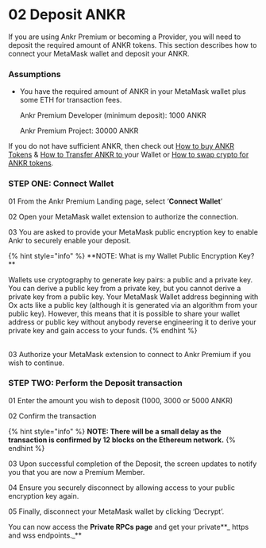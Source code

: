 # 02 Deposit ANKR

If you are using Ankr Premium or becoming a Provider, you will need to deposit the required amount of ANKR tokens. This section describes how to connect your MetaMask wallet and deposit your ANKR.&#x20;

### Assumptions

- You have the required amount of ANKR in your MetaMask wallet plus some ETH for transaction fees.&#x20;

  Ankr Premium Developer (minimum deposit): 1000 ANKR&#x20;

  Ankr Premium Project: 30000 ANKR&#x20;

If you do not have sufficient ANKR, then check out [How to buy ANKR Tokens](01-get-ready/how-to-buy-ankr-tokens.md) & [How to Transfer ANKR to ](01-get-ready/how-to-transfer-ankr-tokens-to-your-wallet.md)your Wallet or [How to swap crypto for ANKR tokens](01-get-ready/how-to-swap-assets-for-ankr-tokens.md).&#x20;

### STEP ONE: Connect Wallet&#x20;

01 From the Ankr Premium Landing page, select ‘**Connect Wallet**’

02 Open your MetaMask wallet extension to authorize the connection.&#x20;

03 You are asked to provide your MetaMask public encryption key to enable Ankr to securely enable your deposit.&#x20;

{% hint style="info" %}
**NOTE: What is my Wallet Public Encryption Key? **

Wallets use cryptography to generate key pairs: a public and a private key. You can derive a public key from a private key, but you cannot derive a private key from a public key. Your MetaMask Wallet address beginning with Ox acts like a public key (although it is generated via an algorithm from your public key). However, this means that it is possible to share your wallet address or public key without anybody reverse engineering it to derive your private key and gain access to your funds.
{% endhint %}

\
03 Authorize your MetaMask extension to connect to Ankr Premium if you wish to continue.&#x20;

### STEP TWO: Perform the Deposit transaction&#x20;

01 Enter the amount you wish to deposit (1000, 3000 or 5000 ANKR)&#x20;

02 Confirm the transaction&#x20;

{% hint style="info" %}
**NOTE: There will be a small delay as the transaction is confirmed by 12 blocks on the Ethereum network.**
{% endhint %}

&#x20;03 Upon successful completion of the Deposit, the screen updates to notify you that you are now a Premium Member.&#x20;

04 Ensure you securely disconnect by allowing access to your public encryption key again.&#x20;

05 Finally, disconnect your MetaMask wallet by clicking ‘Decrypt’.&#x20;

You can now access the **Private RPCs page** and get your private**_ https and wss endpoints._**&#x20;

###
